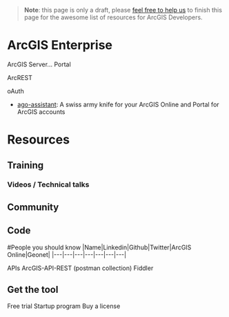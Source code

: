 > **Note**: this page is only a draft, please [feel free to help us](https://github.com/hhkaos/awesome-arcgis#contributions) to finish this page for the awesome list of resources for ArcGIS Developers.

# ArcGIS Enterprise
ArcGIS Server...
Portal

ArcREST

oAuth

* [ago-assistant](https://github.com/Esri/ago-assistant): A swiss army knife for your ArcGIS Online and Portal for ArcGIS accounts

# Resources
## Training
### Videos / Technical talks
## Community
## Code

#People you should know
|Name|Linkedin|Github|Twitter|ArcGIS Online|Geonet|
|---|---|---|---|---|---|---|


APIs
ArcGIS-API-REST (postman collection)
Fiddler

## Get the tool

Free trial
Startup program
Buy a license
